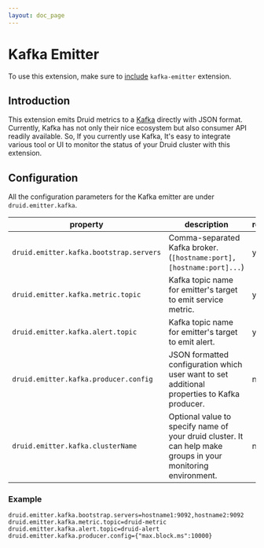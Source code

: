 ```yaml
---
layout: doc_page
---
```


# Kafka Emitter

To use this extension, make sure to [include](../../operations/including-extensions.html) `kafka-emitter` extension.

## Introduction

This extension emits Druid metrics to a [Kafka](https://kafka.apache.org) directly with JSON format.<br>
Currently, Kafka has not only their nice ecosystem but also consumer API readily available. 
So, If you currently use Kafka, It's easy to integrate various tool or UI 
to monitor the status of your Druid cluster with this extension.

## Configuration

All the configuration parameters for the Kafka emitter are under `druid.emitter.kafka`.

|property|description|required?|default|
|--------|-----------|---------|-------|
|`druid.emitter.kafka.bootstrap.servers`|Comma-separated Kafka broker. (`[hostname:port],[hostname:port]...`)|yes|none|
|`druid.emitter.kafka.metric.topic`|Kafka topic name for emitter's target to emit service metric.|yes|none|
|`druid.emitter.kafka.alert.topic`|Kafka topic name for emitter's target to emit alert.|yes|none|
|`druid.emitter.kafka.producer.config`|JSON formatted configuration which user want to set additional properties to Kafka producer.|no|none|
|`druid.emitter.kafka.clusterName`|Optional value to specify name of your druid cluster. It can help make groups in your monitoring environment. |no|none|

### Example

```
druid.emitter.kafka.bootstrap.servers=hostname1:9092,hostname2:9092
druid.emitter.kafka.metric.topic=druid-metric
druid.emitter.kafka.alert.topic=druid-alert
druid.emitter.kafka.producer.config={"max.block.ms":10000}
```
